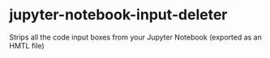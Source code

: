 # jupyter-notebook-input-deleter
Strips all the code input boxes from your Jupyter Notebook (exported as an HMTL file)
